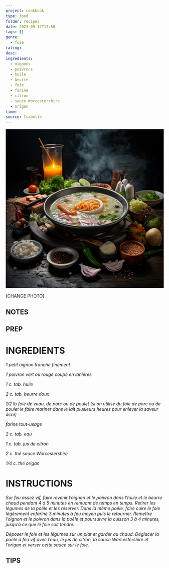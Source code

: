 ```yaml
---
project: cookbook
type: food
folder: recipes
date: 2023-09-12T17:58
tags: []
genre:
  - foie
rating: 
desc: 
ingredients:
  - oignons
  - poivrons
  - huile
  - beurre
  - foie
  - farine
  - citron
  - sauce Worcestershire
  - origan
time: 
source: Isabelle
---
```


![IMAGE](_default.png)


[CHANGE PHOTO]


## NOTES




## PREP


# INGREDIENTS

_1 petit oignon tranché finement_

_1 poivron vert ou rouge coupé en_
_lanières_

_1 c. tab. huile_

_2 c. tab. beurre doux_

_1/2 lb foie de veau, de porc ou de_
_poulet (si on utilise du foie de_
_porc ou de poulet le faire mariner_
_dans le lait plusieurs heures pour_
_enlever la saveur âcre)_

_farine tout-usage_

_2 c. tab. eau_

_1 c. tab. jus de citron_

_2 c. thé sauce Worcestershire_

_1/4 c. thé origan_


# INSTRUCTIONS

_Sur feu assez vif, faire revenir l’oignon et le_
_poivron dans l’huile et le beurre chaud pendant_
_4 à 5 minutes en remuant de temps en temps._
_Retirer les légumes de la poêle et les réserver._
_Dans la même poêle, faire cuire le foie légèrement_
_enfariné 3 minutes à feu moyen puis le_
_retourner. Remettre l’oignon et le poivron dans_
_la poêle et poursuivre la cuisson 3 à 4 minutes,_
_jusqu’à ce que le foie soit tendre._

_Déposer le foie et les légumes sur un plat et_
_garder au chaud. Déglacer la poêle à feu vif_
_avec l’eau, le jus de citron, la sauce Worcestershire_
_et l’origan et verser cette sauce sur_
_le foie._

## TIPS



